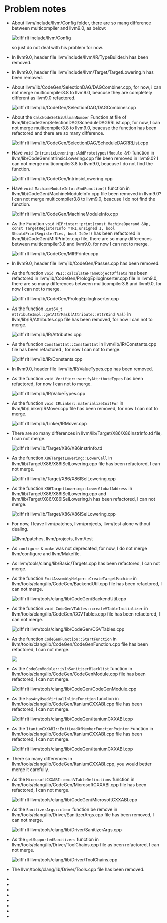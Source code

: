 # Problem notes

- About llvm/include/llvm/Config folder, there are so mang difference between multicompiler and llvm9.0,  as below:

  ![diff rlt include/llvm/Config](./img/diff_rlt_include_llvm_config.png)

  so just do not deal with his problem for now.

- In llvm9.0, header file llvm/include/llvm/IR/TypeBuilder.h has been removed. 

- In llvm9.0, header file llvm/include/llvm/Target/TargetLowering.h has been removed.

- About llvm/lib/CodeGen/SelectionDAG/DAGCombiner.cpp, for now, i can not merge multicompiler3.8 to llvm9.0, beacuse they are completely different as llvm9.0 refactored.

  ![diff rlt llvm/lib/CodeGen/SelectionDAG/DAGCombiner.cpp](./img/diff_rlt_lib_CodeGen_DAGCombiner.png)

- About the `CalcNodeSethiUllmanNumber` Function at file of llvm/lib/CodeGen/SelectionDAG/ScheduleDAGRRList.cpp, for now, I can not merge multicompiler3.8 to llvm9.0, beacuse the function has been refactored and there are so many difference.

  ![diff rlt llvm/lib/CodeGen/SelectionDAG/ScheduleDAGRRList.cpp](./img/diff_rlt_lib_CodeGen_ScheduleDAGRRList.png)


- Have `void IntrinsicLowering::AddPrototypes(Module &M)` function in llvm/lib/CodeGen/IntrinsicLowering.cpp file been removed in llvm9.0? I can not merge multicompiler3.8 to llvm9.0, beacuse I do not find the function.

  ![diff rlt llvm/lib/CodeGen/IntrinsicLowering.cpp](./img/diff_rlt_lib_CodeGen_IntrinsicLowering.png)

- Have `void MachineModuleInfo::EndFunction()` function in llvm/lib/CodeGen/MachineModuleInfo.cpp file been removed in llvm9.0? I can not merge multicompiler3.8 to llvm9.0, beacuse I do not find the function.

  ![diff rlt llvm/lib/CodeGen/MachineModuleInfo.cpp](./img/diff_rlt_lib_CodeGen_MachineModuleInfo.png)

- As the Function `void MIPrinter::print(const MachineOperand &Op, const TargetRegisterInfo *TRI,unsigned I, bool ShouldPrintRegisterTies, bool IsDef)` has been refactored in llvm/lib/CodeGen/MIRPrinter.cpp file, there are so many differences between multicompiler3.8 and llvm9.0, for now I can not to merge.

  ![diff rlt llvm/lib/CodeGen/MIRPrinter.cpp](/home/cmp/work_dir/Notes/code_merging/img/diff_rlt_CodeGen_MIRPrinter.png)

- In llvm9.0, header file llvm/lib/CodeGen/Passes.cpp has been removed.

- As the function `void PEI::calculateFrameObjectOffsets` has been refactored in llvm/lib/CodeGen/PrologEpilogInserter.cpp file In llvm9.0, there are so many differences between multicompiler3.8 and llvm9.0, for now I can not to merge.

  ![diff rlt llvm/lib/CodeGen/PrologEpilogInserter.cpp](./img/diff_rlt_lib_CodeGen_PrologEpilogInserter.png)

- As the function `uint64_t AttributeImpl::getAttrMask(Attribute::AttrKind Val)` in llvm/lib/IR/Attributes.cpp file has been removed, for now I can not to merge.

  ![diff rlt llvm/lib/IR/Attributes.cpp](/home/cmp/work_dir/Notes/code_merging/img/diff_rlt_lib_IR_Attributes.png)

- As the function `ConstantInt::ConstantInt` in llvm/lib/IR/Constants.cpp file has been refactored , for now I can not to merge.

  ![diff rlt llvm/lib/IR/Constants.cpp](./img/diff_rlt_lib_IR_Constants.png)

- In llvm9.0, header file llvm/lib/IR/ValueTypes.cpp has been removed.

- As the function `void Verifier::verifyAttributeTypes` has been refactored, for now I can not to merge.

  ![diff rlt llvm/lib/IR/ValueTypes.cpp](./img/diff_rlt_lib_IR_Verifier.png)

- As the function `void IRLinker::materializeInitFor` in llvm/lib/Linker/IRMover.cpp file has been removed, for now I can not to merge.

  ![diff rlt llvm/lib/Linker/IRMover.cpp](./img/diff_rlt_lib_Linker_IRMover.png)

- There are so many differences in llvm/lib/Target/X86/X86InstrInfo.td file, I can not merge.

  ![diff rlt llvm/lib/Target/X86/X86InstrInfo.td](./img/diff_rlt_lib_Target_X86_X86InstrInfo.png)

- As the function `X86TargetLowering::LowerCall` in llvm/lib/Target/X86/X86ISelLowering.cpp file has been refactored, I can not merge.

  ![diff rlt llvm/lib/Target/X86/X86ISelLowering.cpp](./img/diff_rlt_lib_Target_X86_X86ISelLowering.png)

- As the function `X86TargetLowering::LowerGlobalAddress` in llvm/lib/Target/X86/X86ISelLowering.cpp and llvm/lib/Target/X86/X86ISelLowering.h has been refactored, I can not merge.

  ![diff rlt llvm/lib/Target/X86/X86ISelLowering.cpp](./img/diff_rlt_lib_Target_X86_X86ISelLowering2.png)

- For now, I leave llvm/patches, llvm/projects, llvm/test alone without dealing.

  ![llvm/patches, llvm/projects, llvm/test](./img/patches_projects_test.png)

- As `configure & make` was not deprecated, for now, I do not merge llvm/configure and llvm/Makefile.

- As llvm/tools/clang/lib/Basic/Targets.cpp has been refactored, I can not merge.

- As the function `EmitAssemblyHelper::CreateTargetMachine` in llvm/tools/clang/lib/CodeGen/BackendUtil.cpp file has been refactored, I can not merge.

  ![diff rlt llvm/tools/clang/lib/CodeGen/BackendUtil.cpp](./img/diff_rlt_clang_lib_CodeGen_BackendUtil.png)

- As the function `void CodeGenVTables::createVTableInitializer` in llvm/tools/clang/lib/CodeGen/CGVTables.cpp file has been refactored, I can not merge.

  ![diff rlt llvm/tools/clang/lib/CodeGen/CGVTables.cpp](./img/diff_rlt_clang_lib_CodeGen_CGVTables.png)

- As the function `CodeGenFunction::StartFunction` in llvm/tools/clang/lib/CodeGen/CodeGenFunction.cpp file has been refactored, I can not merge.

  ![](./img/diff_rlt_clang_lib_CodeGen_CodeGenFunction.png)

- As the `CodeGenModule::isInSanitizerBlacklist` function in llvm/tools/clang/lib/CodeGen/CodeGenModule.cpp file has been refactored, I can not merge.

  ![diff rlt llvm/tools/clang/lib/CodeGen/CodeGenModule.cpp](/home/cmp/work_dir/Notes/code_merging/img/diff_rlt_clang_lib_CodeGen_CodeGenModule.png)

- As the `hasAnyUsedVirtualInlineFunction` function in llvm/tools/clang/lib/CodeGen/ItaniumCXXABI.cpp file has been refactored, I can not merge.

  ![diff rlt llvm/tools/clang/lib/CodeGen/ItaniumCXXABI.cpp](./img/diff_rlt_clang_lib_CodeGen_ItaniumCXXABI.png)

- As the `ItaniumCXXABI::EmitLoadOfMemberFunctionPointer` Function in llvm/tools/clang/lib/CodeGen/ItaniumCXXABI.cpp file has been refactored, I can not merge.

  ![diff rlt llvm/tools/clang/lib/CodeGen/ItaniumCXXABI.cpp](./img/diff_rlt_clang_lib_CodeGen_ItaniumCXXABI2.png)

- There so many differences in llvm/tools/clang/lib/CodeGen/ItaniumCXXABI.cpp, you would better merge it carefully.

- As the `MicrosoftCXXABI::emitVTableDefinitions` function in llvm/tools/clang/lib/CodeGen/MicrosoftCXXABI.cpp file has been refactored, I can not merge.

  ![diff rlt llvm/tools/clang/lib/CodeGen/MicrosoftCXXABI.cpp](./img/diff_rlt_clang_lib_CodeGen_MicrosoftCXXABI.png)

- As the `SanitizerArgs::clear` function be remove in llvm/tools/clang/lib/Driver/SanitizerArgs.cpp file has been removed, I can not merge.

  ![diff rlt llvm/tools/clang/lib/Driver/SanitizerArgs.cpp](./img/diff_rlt_clang_lib_Drive_SanitizerArgs.png)

- As the `getSupportedSanitizers` function in llvm/tools/clang/lib/Driver/ToolChains.cpp file as been refactored, I can not merge.

  ![diff rlt llvm/tools/clang/lib/Driver/ToolChains.cpp](/home/cmp/work_dir/Notes/code_merging/img/diff_rlt_clang_lib_Driver_ToolChains.png)

- The llvm/tools/clang/lib/Driver/Tools.cpp file has been removed.

- 

- 

- 

- 

- 

- 

- 

- 

  
